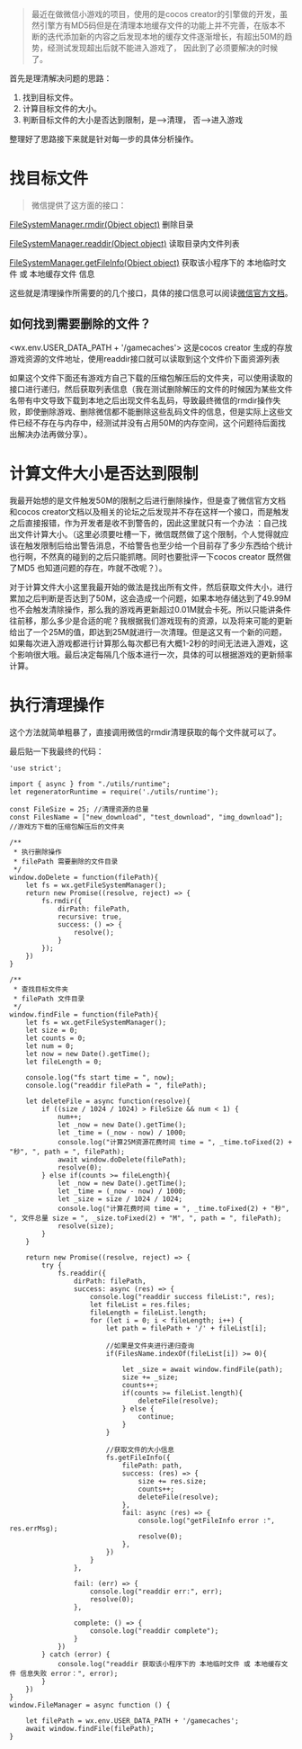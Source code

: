>最近在做微信小游戏的项目，使用的是cocos creator的引擎做的开发，虽然引擎方有MD5码但是在清理本地缓存文件的功能上并不完善，在版本不断的迭代添加新的内容之后发现本地的缓存文件逐渐增长，有超出50M的趋势，经测试发现超出后就不能进入游戏了，
因此到了必须要解决的时候了。

<!--more-->
首先是理清解决问题的思路：
  1) 找到目标文件。
  2) 计算目标文件的大小。
  3) 判断目标文件的大小是否达到限制，是-->清理， 否-->进入游戏


整理好了思路接下来就是针对每一步的具体分析操作。

# 找目标文件

>微信提供了这方面的接口：

[FileSystemManager.rmdir(Object object)](https://developers.weixin.qq.com/minigame/dev/api/file/FileSystemManager.rmdir.html) 删除目录 

[FileSystemManager.readdir(Object object)](https://developers.weixin.qq.com/minigame/dev/api/file/FileSystemManager.readdir.html) 读取目录内文件列表

[FileSystemManager.getFileInfo(Object object)](https://developers.weixin.qq.com/minigame/dev/api/file/FileSystemManager.getFileInfo.html)  获取该小程序下的 本地临时文件 或 本地缓存文件 信息

这些就是清理操作所需要的的几个接口，具体的接口信息可以阅读[微信官方文档](https://developers.weixin.qq.com/minigame/dev/api/file/FileSystemManager.html)。

如何找到需要删除的文件？
---
<wx.env.USER_DATA_PATH + '/gamecaches'>  这是cocos creator 生成的存放游戏资源的文件地址，使用readdir接口就可以读取到这个文件价下面资源列表

如果这个文件下面还有游戏方自己下载的压缩包解压后的文件夹，可以使用读取的接口进行递归，然后获取列表信息（我在测试删除解压的文件的时候因为某些文件名带有中文导致下载到本地之后出现文件名乱码，导致最终微信的rmdir操作失败，即使删除游戏、删除微信都不能删除这些乱码文件的信息，但是实际上这些文件已经不存在与内存中，经测试并没有占用50M的内存空间，这个问题待后面找出解决办法再做分享）。

# 计算文件大小是否达到限制
我最开始想的是文件触发50M的限制之后进行删除操作，但是查了微信官方文档和cocos creator文档以及相关的论坛之后发现并不存在这样一个接口，而是触发之后直接报错，作为开发者是收不到警告的，因此这里就只有一个办法 ：自己找出文件计算大小。（这里必须要吐槽一下，微信既然做了这个限制，个人觉得就应该在触发限制后给出警告消息，不给警告也至少给一个目前存了多少东西给个统计也行啊，不然真的碰到的之后只能抓瞎。同时也要批评一下cocos creator 既然做了MD5 也知道问题的存在，咋就不改呢？）。

对于计算文件大小这里我最开始的做法是找出所有文件，然后获取文件大小，进行累加之后判断是否达到了50M，这会造成一个问题，如果本地存储达到了49.99M也不会触发清除操作，那么我的游戏再更新超过0.01M就会卡死。所以只能讲条件往前移，那么多少是合适的呢？我根据我们游戏现有的资源，以及将来可能的更新给出了一个25M的值，即达到25M就进行一次清理。但是这又有一个新的问题，如果每次进入游戏都进行计算那么每次都已有大概1-2秒的时间无法进入游戏，这个影响很大哦。最后决定每隔几个版本进行一次，具体的可以根据游戏的更新频率计算。

# 执行清理操作
这个方法就简单粗暴了，直接调用微信的rmdir清理获取的每个文件就可以了。

最后贴一下我最终的代码：
```
'use strict';

import { async } from "./utils/runtime";
let regeneratorRuntime = require('./utils/runtime');

const FileSize = 25; //清理资源的总量
const FilesName = ["new_download", "test_download", "img_download"]; //游戏方下载的压缩包解压后的文件夹

/**
 * 执行删除操作
 * filePath 需要删除的文件目录
 */
window.doDelete = function(filePath){
    let fs = wx.getFileSystemManager();
    return new Promise((resolve, reject) => {
        fs.rmdir({
            dirPath: filePath,
            recursive: true,
            success: () => {
                resolve();
            }
        });
    })
}

/**
 * 查找目标文件夹
 * filePath 文件目录
 */
window.findFile = function(filePath){
    let fs = wx.getFileSystemManager();
    let size = 0;
    let counts = 0;
    let num = 0;
    let now = new Date().getTime();
    let fileLength = 0;
    
    console.log("fs start time = ", now);
    console.log("readdir filePath = ", filePath);
    
    let deleteFile = async function(resolve){
        if ((size / 1024 / 1024) > FileSize && num < 1) {
            num++;
            let _now = new Date().getTime();
            let _time = (_now - now) / 1000;
            console.log("计算25M资源花费时间 time = ", _time.toFixed(2) + "秒", ", path = ", filePath);
            await window.doDelete(filePath);
            resolve(0);
        } else if(counts >= fileLength){
            let _now = new Date().getTime();
            let _time = (_now - now) / 1000;
            let _size = size / 1024 / 1024;
            console.log("计算花费时间 time = ", _time.toFixed(2) + "秒", ", 文件总量 size = ", _size.toFixed(2) + "M", ", path = ", filePath);
            resolve(size);
        }
    }

    return new Promise((resolve, reject) => {
        try {
            fs.readdir({
                dirPath: filePath,
                success: async (res) => {
                    console.log("readdir success fileList:", res);
                    let fileList = res.files;
                    fileLength = fileList.length;
                    for (let i = 0; i < fileLength; i++) {
                        let path = filePath + '/' + fileList[i];

                        //如果是文件夹进行递归查询
                        if(FilesName.indexOf(fileList[i]) >= 0){

                            let _size = await window.findFile(path);
                            size += _size;
                            counts++;
                            if(counts >= fileList.length){
                                deleteFile(resolve);
                            } else {
                                continue;
                            }
                        }

                        //获取文件的大小信息
                        fs.getFileInfo({
                            filePath: path,
                            success: (res) => {
                                size += res.size;
                                counts++;
                                deleteFile(resolve);
                            },
                            fail: async (res) => {
                                console.log("getFileInfo error :", res.errMsg);
                                resolve(0);
                            },
                        })
                    }
                },

                fail: (err) => {
                    console.log("readdir err:", err);
                    resolve(0);
                },

                complete: () => {
                    console.log("readdir complete");
                }
            })
        } catch (error) {
            console.log("readdir 获取该小程序下的 本地临时文件 或 本地缓存文件 信息失败 error：", error);
        }
    })
}
window.FileManager = async function () {
    
    let filePath = wx.env.USER_DATA_PATH + '/gamecaches';
    await window.findFile(filePath);
}
```
